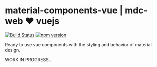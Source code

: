 # material-components-vue | mdc-web &#9829; vuejs

[![Build Status](https://travis-ci.org/matsp/material-components-vue.svg?branch=master)](https://travis-ci.org/matsp/material-components-web) 
[![npm version](https://badge.fury.io/js/material-components-vue.svg)](https://badge.fury.io/js/material-components-vue)

Ready to use vue components with the styling and behavior of material design.

WORK IN PROGRESS...
